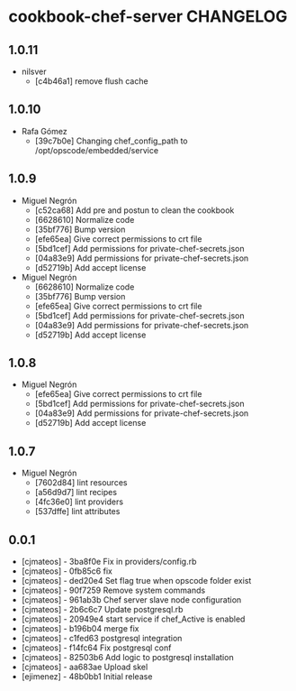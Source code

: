 cookbook-chef-server CHANGELOG
===============

## 1.0.11

  - nilsver
    - [c4b46a1] remove flush cache

## 1.0.10

  - Rafa Gómez
    - [39c7b0e] Changing chef_config_path to /opt/opscode/embedded/service

## 1.0.9

  - Miguel Negrón
    - [c52ca68] Add pre and postun to clean the cookbook
    - [6628610] Normalize code
    - [35bf776] Bump version
    - [efe65ea] Give correct permissions to crt file
    - [5bd1cef] Add permissions for private-chef-secrets.json
    - [04a83e9] Add permissions for private-chef-secrets.json
    - [d52719b] Add accept license
  - Miguel Negrón
    - [6628610] Normalize code
    - [35bf776] Bump version
    - [efe65ea] Give correct permissions to crt file
    - [5bd1cef] Add permissions for private-chef-secrets.json
    - [04a83e9] Add permissions for private-chef-secrets.json
    - [d52719b] Add accept license

## 1.0.8

  - Miguel Negrón
    - [efe65ea] Give correct permissions to crt file
    - [5bd1cef] Add permissions for private-chef-secrets.json
    - [04a83e9] Add permissions for private-chef-secrets.json
    - [d52719b] Add accept license

## 1.0.7


  - Miguel Negrón
    - [7602d84] lint resources
    - [a56d9d7] lint recipes
    - [4fc36e0] lint providers
    - [537dffe] lint attributes

## 0.0.1
- [cjmateos] - 3ba8f0e Fix in providers/config.rb
- [cjmateos] - 0fb85c6 fix
- [cjmateos] - ded20e4 Set flag true when opscode folder exist
- [cjmateos] - 90f7259 Remove system commands
- [cjmateos] - 961ab3b Chef server slave node configuration
- [cjmateos] - 2b6c6c7 Update postgresql.rb
- [cjmateos] - 20949e4 start service if chef_Active is enabled
- [cjmateos] - b196b04 merge fix
- [cjmateos] - c1fed63 postgresql integration
- [cjmateos] - f14fc64 Fix postgresql conf
- [cjmateos] - 82503b6 Add logic to postgresql installation
- [cjmateos] - aa683ae Upload skel
- [ejimenez] - 48b0bb1 Initial release
